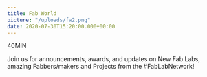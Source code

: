 ```yaml
---
title: Fab World
picture: "/uploads/fw2.png"
date: 2020-07-30T15:20:00.000+00:00
---
```


40MIN


Join us for announcements, awards, and updates on New Fab Labs, amazing Fabbers/makers and Projects from the #FabLabNetwork!


